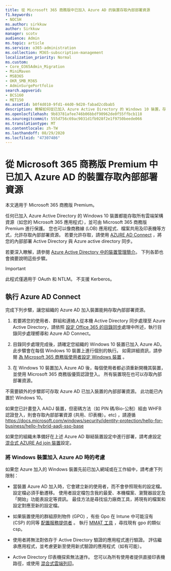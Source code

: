 ```yaml
---
title: 從 Microsoft 365 商務版中已加入 Azure AD 的裝置存取內部部署資源
f1.keywords:
- NOCSH
ms.author: sirkkuw
author: Sirkkuw
manager: scotv
audience: Admin
ms.topic: article
ms.service: o365-administration
ms.collection: M365-subscription-management
localization_priority: Normal
ms.custom:
- Core_O365Admin_Migration
- MiniMaven
- MSB365
- OKR_SMB_M365
- AdminSurgePortfolio
search.appverid:
- BCS160
- MET150
ms.assetid: b0f4d010-9fd1-44d0-9d20-fabad2cdbab5
description: 瞭解如何從已加入 Azure Active Directory 的 Windows 10 裝置，存取內部部署資源（如商務線應用程式、檔案共用及印表機）。
ms.openlocfilehash: 9b83781afee746b06bbdf90962de0f55ffbcb118
ms.sourcegitcommit: 555d756c69ac9031d1fb928f2e1f9750beede066
ms.translationtype: MT
ms.contentlocale: zh-TW
ms.lasthandoff: 08/29/2020
ms.locfileid: "47307486"
---
```

# <a name="access-on-premises-resources-from-an-azure-ad-joined-device-in-microsoft-365-business-premium"></a>從 Microsoft 365 商務版 Premium 中已加入 Azure AD 的裝置存取內部部署資源

本文適用于 Microsoft 365 商務版 Premium。

任何已加入 Azure Active Directory 的 Windows 10 裝置都能存取所有雲端架構資源（如您的 Microsoft 365 應用程式），並可由 Microsoft 365 商務版 Premium 進行保護。 您也可以像商務線 (LOB) 應用程式、檔案共用及印表機等方式，允許存取內部部署資源。 若要允許存取，請使用 [AZURE AD Connect](https://docs.microsoft.com/azure/active-directory/connect/active-directory-aadconnect) ，將您的內部部署 Active Directory 與 Azure active directory 同步。 

若要深入瞭解，請參閱 [Azure Active Directory 中的裝置管理簡介](https://docs.microsoft.com/azure/active-directory/device-management-introduction)。
下列各節也會摘要說明這些步驟。

> [!IMPORTANT]
> 此程式僅適用于 OAuth 和 NTLM。 不支援 Kerberos。
 
## <a name="run-azure-ad-connect"></a>執行 Azure AD Connect

完成下列步驟，讓您組織的 Azure AD 加入裝置能夠存取內部部署資源。
  
1. 若要將您的使用者、群組和連絡人從本機 Active Directory 同步處理至 Azure Active Directory，請依照 [設定 Office 365 的目錄同步](https://docs.microsoft.com/microsoft-365/enterprise/set-up-directory-synchronization)處理中所述，執行目錄同步處理嚮導和 Azure AD Connect。
    
2. 目錄同步處理完成後，請確定您組織的 Windows 10 裝置已加入 Azure AD。 此步驟會在每個 Windows 10 裝置上進行個別的執行。 如需詳細資訊，請參閱 [為 Microsoft 365 商務版使用者設定 Windows 裝置](set-up-windows-devices.md) 。 
    
3. 在 Windows 10 裝置加入 Azure AD 後，每個使用者都必須重新開機其裝置，並使用 Microsoft 365 商務版優質認證登入。 所有裝置現在也可以存取內部部署資源。
    
不需要額外的步驟即可存取 Azure AD 已加入裝置的內部部署資源。 此功能已內置於 Windows 10。 

如果您已計畫登入 AADJ 裝置，但密碼方法（如 PIN 碼/Bio-公制）經由 WHFB 認證登入，則會存取內部部署資源 (共用、印表機）。etc) ，請遵循 https://docs.microsoft.com/windows/security/identity-protection/hello-for-business/hello-hybrid-aadj-sso-base
  
如果您的組織未準備好在上述 Azure AD 聯結裝置設定中進行部署，請考慮設定 [混合式 AZURE Ad join 裝置](manage-windows-devices.md)設定。
  
### <a name="considerations-when-you-join-windows-devices-to-azure-ad"></a>將 Windows 裝置加入 Azure AD 時的考慮

如果您 Azure 加入的 Windows 裝置先前已加入網域或在工作組中，請考慮下列限制：
  
- 當裝置 Azure AD 加入時，它會建立新的使用者，而不會參照現有的設定檔。 設定檔必須手動遷移。 使用者設定檔包含我的最愛、本機檔案、瀏覽器設定及「開始」功能表設定等資訊。 最佳方法是尋找協力廠商工具，將現有的檔案和設定對應至新的設定檔。

- 如果裝置使用的群組原則物件 (GPO) ，有些 Gpo 在 Intune 中可能沒有 (CSP) 的同等 [配置服務提供者](https://docs.microsoft.com/windows/configuration/provisioning-packages/how-it-pros-can-use-configuration-service-providers) 。 執行 [MMAT 工具](https://www.microsoft.com/download/details.aspx?id=45520) ，尋找現有 gpo 的類似 csp。

- 使用者將無法對依存于 Active Directory 驗證的應用程式進行驗證。 評估繼承應用程式，並考慮更新至使用新式驗證的應用程式（如有可能）。

- Active Directory 印表機探索無法運作。 您可以為所有使用者提供直接印表機路徑，或使用 [混合式雲端列印](https://docs.microsoft.com/windows-server/administration/hybrid-cloud-print/hybrid-cloud-print-deploy)。
